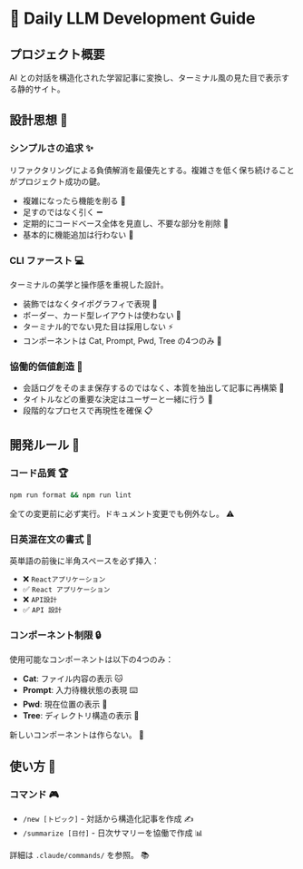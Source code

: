 # 🤖 Daily LLM Development Guide

## プロジェクト概要

AI との対話を構造化された学習記事に変換し、ターミナル風の見た目で表示する静的サイト。

## 設計思想 🎯

### シンプルさの追求 ✨

リファクタリングによる負債解消を最優先とする。複雑さを低く保ち続けることがプロジェクト成功の鍵。

- 複雑になったら機能を削る 🔪
- 足すのではなく引く ➖
- 定期的にコードベース全体を見直し、不要な部分を削除 🧹
- 基本的に機能追加は行わない 🚫

### CLI ファースト 💻

ターミナルの美学と操作感を重視した設計。

- 装飾ではなくタイポグラフィで表現 📝
- ボーダー、カード型レイアウトは使わない 🚷
- ターミナル的でない見た目は採用しない ⚡
- コンポーネントは Cat, Prompt, Pwd, Tree の4つのみ 🎲

### 協働的価値創造 🤝

- 会話ログをそのまま保存するのではなく、本質を抽出して記事に再構築 🔄
- タイトルなどの重要な決定はユーザーと一緒に行う 👥
- 段階的なプロセスで再現性を確保 📋

## 開発ルール 📏

### コード品質 🏆

```bash
npm run format && npm run lint
```

全ての変更前に必ず実行。ドキュメント変更でも例外なし。 ⚠️

### 日英混在文の書式 📝

英単語の前後に半角スペースを必ず挿入：

- ❌ `Reactアプリケーション`
- ✅ `React アプリケーション`
- ❌ `API設計`
- ✅ `API 設計`

### コンポーネント制限 🔒

使用可能なコンポーネントは以下の4つのみ：

- **Cat**: ファイル内容の表示 🐱
- **Prompt**: 入力待機状態の表現 ⌨️
- **Pwd**: 現在位置の表示 📍
- **Tree**: ディレクトリ構造の表示 🌳

新しいコンポーネントは作らない。 🚨

## 使い方 🚀

### コマンド 🎮

- `/new [トピック]` - 対話から構造化記事を作成 ✍️
- `/summarize [日付]` - 日次サマリーを協働で作成 📊

詳細は `.claude/commands/` を参照。 📚
